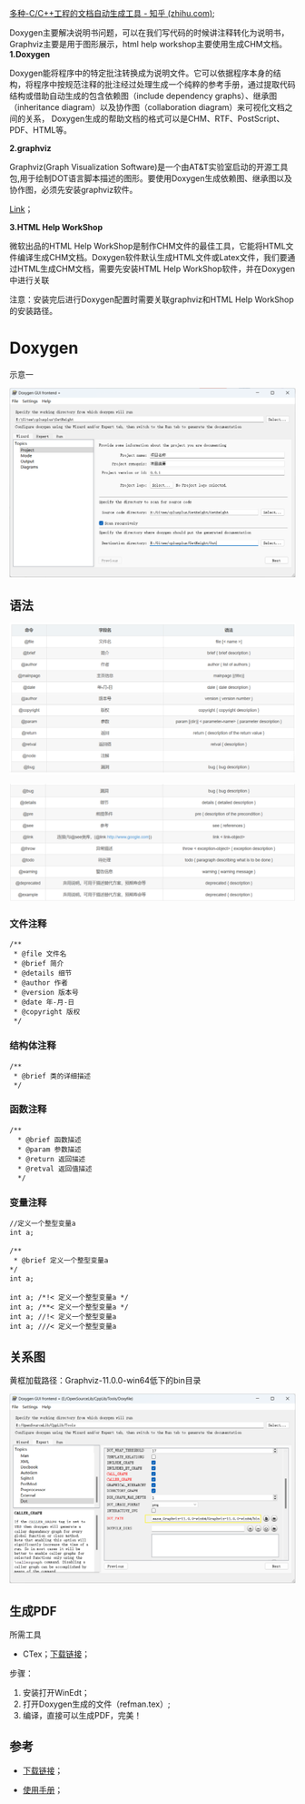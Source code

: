 [多种-C/C++工程的文档自动生成工具 - 知乎 (zhihu.com)](https://zhuanlan.zhihu.com/p/377414780);



Doxygen主要解决说明书问题，可以在我们写代码的时候讲注释转化为说明书，Graphviz主要是用于图形展示，html help workshop主要使用生成CHM文档。
**1.Doxygen**

Doxygen能将程序中的特定批注转换成为说明文件。它可以依据程序本身的结构，将程序中按规范注释的批注经过处理生成一个纯粹的参考手册，通过提取代码结构或借助自动生成的包含依赖图（include dependency graphs）、继承图（inheritance diagram）以及协作图（collaboration diagram）来可视化文档之间的关系， Doxygen生成的帮助文档的格式可以是CHM、RTF、PostScript、PDF、HTML等。

**2.graphviz**

Graphviz(Graph Visualization Software)是一个由AT&T实验室启动的开源工具包,用于绘制DOT语言脚本描述的图形。要使用Doxygen生成依赖图、继承图以及协作图，必须先安装graphviz软件。

[Link](https://graphviz.org/download/)；

**3.HTML Help WorkShop**

微软出品的HTML Help WorkShop是制作CHM文件的最佳工具，它能将HTML文件编译生成CHM文档。Doxygen软件默认生成HTML文件或Latex文件，我们要通过HTML生成CHM文档，需要先安装HTML Help WorkShop软件，并在Doxygen中进行关联

注意：安装完后进行Doxygen配置时需要关联graphviz和HTML Help WorkShop的安装路径。





# Doxygen

示意一

![image-20240613131258129](ImageSave/image-20240613131258129.png)

## 语法

![image-20240613145721951](ImageSave/image-20240613145721951.png)

![image-20240613145744893](ImageSave/image-20240613145744893.png)

### 文件注释

```
/**
 * @file 文件名
 * @brief 简介
 * @details 细节
 * @author 作者
 * @version 版本号
 * @date 年-月-日
 * @copyright 版权
 */
```



### 结构体注释

```
/**
 * @brief 类的详细描述
 */
```



### 函数注释

```
/**
  * @brief 函数描述
  * @param 参数描述
  * @return 返回描述
  * @retval 返回值描述
  */
```



### 变量注释

```
//定义一个整型变量a
int a;

/**
 * @brief 定义一个整型变量a
*/
int a;

int a; /*!< 定义一个整型变量a */
int a; /**< 定义一个整型变量a */
int a; //!< 定义一个整型变量a
int a; ///< 定义一个整型变量a
```





## 关系图

黄框加载路径：Graphviz-11.0.0-win64低下的bin目录

![image-20240613165209872](ImageSave/image-20240613165209872.png)



## 生成PDF

所需工具

* CTex；[下载链接](https://mirrors.tuna.tsinghua.edu.cn/ctex/3.0/)；

步骤：

1. 安装打开WinEdt；
2. 打开Doxygen生成的文件（refman.tex）;
3. 编译，直接可以生成PDF，完美！

## 参考

* [下载链接](https://www.doxygen.nl/index.html)；

* [使用手册](https://www.doxygen.nl/manual/index.html)；

